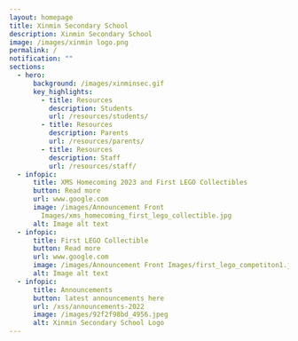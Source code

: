 ```yaml
---
layout: homepage
title: Xinmin Secondary School
description: Xinmin Secondary School
image: /images/xinmin logo.png
permalink: /
notification: ""
sections:
  - hero:
      background: /images/xinminsec.gif
      key_highlights:
        - title: Resources
          description: Students
          url: /resources/students/
        - title: Resources
          description: Parents
          url: /resources/parents/
        - title: Resources
          description: Staff
          url: /resources/staff/
  - infopic:
      title: XMS Homecoming 2023 and First LEGO Collectibles
      button: Read more
      url: www.google.com
      image: /images/Announcement Front
        Images/xms_homecoming_first_lego_collectible.jpg
      alt: Image alt text
  - infopic:
      title: First LEGO Collectible
      button: Read more
      url: www.google.com
      image: /images/Announcement Front Images/first_lego_competiton1.jpg
      alt: Image alt text
  - infopic:
      title: Announcements
      button: latest announcements here
      url: /xss/announcements-2022
      image: /images/92f2f98bd_4956.jpeg
      alt: Xinmin Secondary School Logo
---
```

